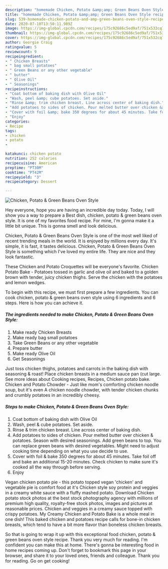 ```yaml
---
description: "homemade Chicken, Potato &amp;amp; Green Beans Oven Style recipes | how long to fry Chicken, Potato &amp;amp; Green Beans Oven Style"
title: "homemade Chicken, Potato &amp;amp; Green Beans Oven Style recipes | how long to fry Chicken, Potato &amp;amp; Green Beans Oven Style"
slug: 539-homemade-chicken-potato-and-amp-green-beans-oven-style-recipes-how-long-to-fry-chicken-potato-and-amp-green-beans-oven-style
date: 2020-07-10T13:50:11.989Z
image: https://img-global.cpcdn.com/recipes/175c92686c5ed9af/751x532cq70/chicken-potato-green-beans-oven-style-recipe-main-photo.jpg
thumbnail: https://img-global.cpcdn.com/recipes/175c92686c5ed9af/751x532cq70/chicken-potato-green-beans-oven-style-recipe-main-photo.jpg
cover: https://img-global.cpcdn.com/recipes/175c92686c5ed9af/751x532cq70/chicken-potato-green-beans-oven-style-recipe-main-photo.jpg
author: Georgie Craig
ratingvalue: 5
reviewcount: 9
recipeingredient:
- " Chicken Breasts"
- " bag small potatoes"
- " Green Beans or any other vegetable"
- " butter"
- " Olive Oil"
- " Seasonings"
recipeinstructions:
- "Coat bottom of baking dish with Olive Oil"
- "Wash, peel &amp; cube potatoes. Set aside."
- "Rinse &amp; trim chicken breast. Line across center of baking dish."
- "Add potatoes to sides of chicken. Pour melted butter over chicken &amp; potatoes. Season with desired seasonings. Add green beans to top. You can replace green beans with desired vegetables. Might need to adjust cooking time depending on what you use decide to use."
- "Cover with foil &amp; bake 350 degrees for about 45 minutes. Take foil off and bake an additional 15-20 minutes. Check chicken to make sure it&#39;s cooked all the way through before serving."
- "Enjoy"
categories:
- Recipe
tags:
- chicken
- potato
- 

katakunci: chicken potato  
nutrition: 252 calories
recipecuisine: American
preptime: "PT30M"
cooktime: "PT42M"
recipeyield: "3"
recipecategory: Dessert

---
```



![Chicken, Potato &amp; Green Beans Oven Style](https://img-global.cpcdn.com/recipes/175c92686c5ed9af/751x532cq70/chicken-potato-green-beans-oven-style-recipe-main-photo.jpg)

Hey everyone, hope you are having an incredible day today. Today, I will show you a way to prepare a Best dish, chicken, potato &amp; green beans oven style. It is one of my favorites food recipe. For mine, I'm gonna make it a little bit unique. This is gonna smell and look delicious.

Chicken, Potato &amp; Green Beans Oven Style is one of the most well liked of recent trending meals in the world. It is enjoyed by millions every day. It's simple, it is fast, it tastes delicious. Chicken, Potato &amp; Green Beans Oven Style is something which I've loved my entire life. They are nice and they look fantastic.

These Chicken and Potato Croquettes will be everyone&#39;s favorite. Chicken Potato Bake - Potatoes tossed in garlic and olive oil and baked to a golden brown with tender, juicy chicken thighs. Serve the chicken with the potatoes and lemon wedges.


To begin with this recipe, we must first prepare a few ingredients. You can cook chicken, potato &amp; green beans oven style using 6 ingredients and 6 steps. Here is how you can achieve it.

<!--inarticleads1-->

##### The ingredients needed to make Chicken, Potato &amp; Green Beans Oven Style:

1. Make ready  Chicken Breasts
1. Make ready  bag small potatoes
1. Take  Green Beans or any other vegetable
1. Prepare  butter
1. Make ready  Olive Oil
1. Get  Seasonings


Just toss chicken thighs, potatoes and carrots in the baking dish with seasoning &amp; roast! Place chicken breasts in a medium sauce pan (cut large. See more ideas about Cooking recipes, Recipes, Chicken potato bake. Chicken and Potato Chowder - Just like mom&#39;s comforting chicken noodle soup, but it&#39;s even A chicken noodle chowder, with tender chicken chunks and crumbly potatoes in an incredibly cheesy. 

<!--inarticleads2-->

##### Steps to make Chicken, Potato &amp; Green Beans Oven Style:

1. Coat bottom of baking dish with Olive Oil
1. Wash, peel &amp; cube potatoes. Set aside.
1. Rinse &amp; trim chicken breast. Line across center of baking dish.
1. Add potatoes to sides of chicken. Pour melted butter over chicken &amp; potatoes. Season with desired seasonings. Add green beans to top. You can replace green beans with desired vegetables. Might need to adjust cooking time depending on what you use decide to use.
1. Cover with foil &amp; bake 350 degrees for about 45 minutes. Take foil off and bake an additional 15-20 minutes. Check chicken to make sure it&#39;s cooked all the way through before serving.
1. Enjoy


Vegan chicken potato pie - this potato topped vegan &#39;chicken&#39; and vegetable pie is comfort food at it&#39;s Chicken style soy protein and veggies in a creamy white sauce with a fluffy mashed potato. Download Chicken potato stock photos at the best stock photography agency with millions of premium high quality, royalty-free stock photos, images and pictures at reasonable prices. Chicken and veggies in a creamy sauce topped with crispy potatoes. My Creamy Chicken and Potato Bake is a whole meal in one dish! This baked chicken and potatoes recipe calls for bone-in chicken breasts, which tend to have a bit more flavor than boneless chicken breasts. 

So that is going to wrap it up with this exceptional food chicken, potato &amp; green beans oven style recipe. Thank you very much for reading. I'm confident you can make this at home. There's gonna be interesting food in home recipes coming up. Don't forget to bookmark this page in your browser, and share it to your loved ones, friends and colleague. Thank you for reading. Go on get cooking!
